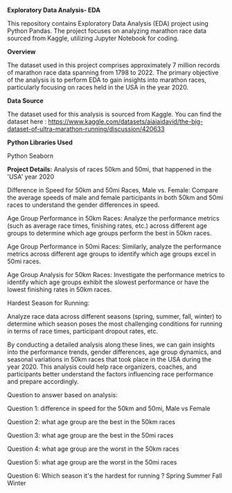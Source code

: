 **Exploratory Data Analysis- EDA**

This repository contains Exploratory Data Analysis (EDA) project using Python Pandas. The project focuses on analyzing marathon race data sourced from Kaggle, utilizing Jupyter Notebook for coding.

**Overview**

The dataset used in this project comprises approximately 7 million records of marathon race data spanning from 1798 to 2022. The primary objective of the analysis is to perform EDA to gain insights into marathon races, particularly focusing on races held in the USA in the year 2020.

**Data Source**

The dataset used for this analysis is sourced from Kaggle. 
You can find the dataset here : https://www.kaggle.com/datasets/aiaiaidavid/the-big-dataset-of-ultra-marathon-running/discussion/420633

**Python Libraries Used**

Python 
Seaborn

**Project Details:**
Analysis of races 50km and 50mi, that happened in the 'USA' year 2020

Difference in Speed for 50km and 50mi Races, Male vs. Female: Compare the average speeds of male and female participants in both 50km and 50mi races to understand the gender differences in speed.

Age Group Performance in 50km Races: Analyze the performance metrics (such as average race times, finishing rates, etc.) across different age groups to determine which age groups perform the best in 50km races.

Age Group Performance in 50mi Races: Similarly, analyze the performance metrics across different age groups to identify which age groups excel in 50mi races.

Age Group Analysis for 50km Races: Investigate the performance metrics to identify which age groups exhibit the slowest performance or have the lowest finishing rates in 50km races.

Hardest Season for Running:

Analyze race data across different seasons (spring, summer, fall, winter) to determine which season poses the most challenging conditions for running in terms of race times, participant dropout rates, etc.

By conducting a detailed analysis along these lines, we can gain insights into the performance trends, gender differences, age group dynamics, and seasonal variations in 50km races that took place in the USA during the year 2020. This analysis could help race organizers, coaches, and participants better understand the factors influencing race performance and prepare accordingly.

Question to answer based on analysis:

Question 1: difference in speed for the 50km and 50mi, Male vs Female

Question 2: what age group are the best in the 50km races

Question 3: what age group are the best in the 50mi races

Question 4: what age group are the worst in the 50km races

Question 5: what age group are the worst in the 50mi races

Question 6: Which season it's the hardest for running ? Spring Summer Fall Winter



